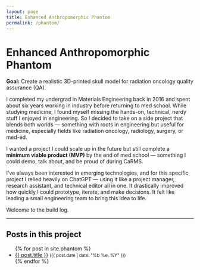 ```yaml
---
layout: page
title: Enhanced Anthropomorphic Phantom
permalink: /phantom/
---
```


# Enhanced Anthropomorphic Phantom

**Goal:** Create a realistic 3D-printed skull model for radiation oncology quality assurance (QA).

I completed my undergrad in Materials Engineering back in 2016 and spent about six years working in industry before returning to med school. While studying medicine, I found myself missing the hands-on, technical, nerdy stuff I enjoyed in engineering. So I decided to take on a side project that blends both worlds — something with roots in engineering but useful for medicine, especially fields like radiation oncology, radiology, surgery, or med-ed.

I wanted a project I could scale up in the future but still complete a **minimum viable product (MVP)** by the end of med school — something I could demo, talk about, and be proud of during CaRMS.

I've always been interested in emerging technologies, and for this specific project I relied heavily on ChatGPT — using it like a project manager, research assistant, and technical editor all in one. It drastically improved how quickly I could prototype, iterate, and make decisions. It felt like leading a small engineering team to bring this idea to life.

Welcome to the build log.

---

## Posts in this project

<ul>
{% for post in site.phantom %}
  <li><a href="{{ post.url }}">{{ post.title }}</a> <small>({{ post.date | date: "%b %e, %Y" }})</small></li>
{% endfor %}
</ul>
